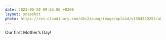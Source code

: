 ```yaml
---
date: 2023-05-20 09:55:06 +0200
layout: snapshot
photo: https://res.cloudinary.com/dbi2zounq/image/upload/v1684569295/a8woq66gyj8nrnimgnol.jpg
---
```

Our first Mother’s Day!
